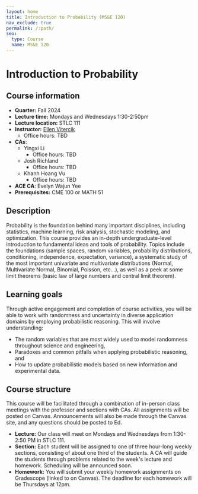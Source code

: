 ```yaml
---
layout: home
title: Introduction to Probability (MS&E 120)
nav_exclude: true
permalink: /:path/
seo:
  type: Course
  name: MS&E 120
---
```


# Introduction to Probability

## Course information

- **Quarter:** Fall 2024
- **Lecture time:** Mondays and Wednesdays 1:30-2:50pm
- **Lecture location:** STLC 111
- **Instructor:** [Ellen Vitercik](https://vitercik.github.io)
  - Office hours: TBD
- **CAs**:
  - Yingxi Li
    - Office hours: TBD
  - Josh Richland
    - Office hours: TBD
  - Khanh Hoang Vu
    - Office hours: TBD
- **ACE CA**: Evelyn Wajun Yee
- **Prerequisites:**  CME 100 or MATH 51

## Description

Probability is the foundation behind many important disciplines, including statistics, machine learning, risk analysis, stochastic modeling, and optimization. This course provides an in-depth undergraduate-level introduction to fundamental ideas and tools of probability. Topics include the foundations (sample spaces, random variables, probability distributions, conditioning, independence, expectation, variance), a systematic study of the most important univariate and multivariate distributions (Normal, Multivariate Normal, Binomial, Poisson, etc...), as well as a peek at some limit theorems (basic law of large numbers and central limit theorem).

## Learning goals

Through active engagement and completion of course activities, you will be able to work with randomness and uncertainty in diverse application domains by employing probabilistic reasoning. This will involve understanding:
- The random variables that are most widely used to model randomness throughout science and engineering,
- Paradoxes and common pitfalls when applying probabilistic reasoning, and
- How to update probabilistic models based on new information and experimental data.

## Course structure

This course will be facilitated through a combination of in-person class meetings with the professor and sections with CAs. All assignments will be posted on Canvas. Announcements will also be made through the Canvas site, and any questions should be posted to Ed.
- **Lecture:** Our class will meet on Mondays and Wednesdays from 1:30-2:50 PM in STLC 111.
- **Section:** Each student will be assigned to one of three hour-long weekly sections, consisting of about one third of the students. A CA will guide the students through problems related to the week's lecture and homework. Scheduling will be announced soon.
- **Homework:** You will submit your weekly homework assignments on Gradescope (linked to on Canvas). The deadline for each homework will be Thursdays at 12pm.
